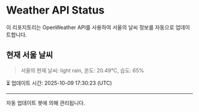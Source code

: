 
# Weather API Status

이 리포지토리는 OpenWeather API를 사용하여 서울의 날씨 정보를 자동으로 업데이트합니다.

## 현재 서울 날씨
> 서울의 현재 날씨: light rain, 온도: 20.49°C, 습도: 65%

⏳ 업데이트 시간: 2025-10-09 17:30:23 (UTC)

---
자동 업데이트 봇에 의해 관리됩니다.
